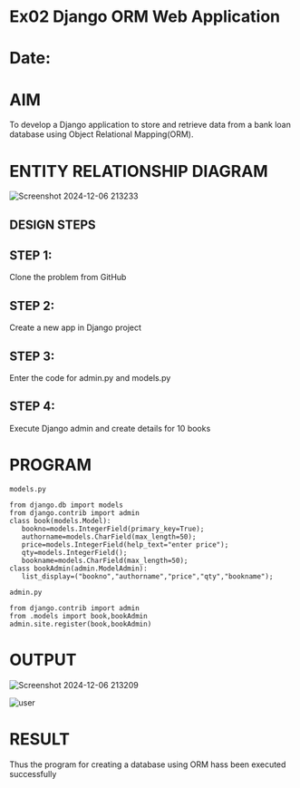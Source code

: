 # Ex02 Django ORM Web Application
# Date: 
# AIM
To develop a Django application to store and retrieve data from a bank loan database using Object Relational Mapping(ORM).

# ENTITY RELATIONSHIP DIAGRAM

![Screenshot 2024-12-06 213233](https://github.com/user-attachments/assets/f4b50d3a-ded2-4ddb-ad14-960c154d08cb)

## DESIGN STEPS
## STEP 1:
Clone the problem from GitHub

## STEP 2:
Create a new app in Django project

## STEP 3:
Enter the code for admin.py and models.py

## STEP 4:
Execute Django admin and create details for 10 books

# PROGRAM
```
models.py

from django.db import models                                                                                                                      
from django.contrib import admin                                             
class book(models.Model):                    				      
   bookno=models.IntegerField(primary_key=True);                                                      
   authorname=models.CharField(max_length=50);                                                            
   price=models.IntegerField(help_text="enter price");                       
   qty=models.IntegerField();                                                
   bookname=models.CharField(max_length=50);                                 
class bookAdmin(admin.ModelAdmin):                                           
   list_display=("bookno","authorname","price","qty","bookname"); 

admin.py

from django.contrib import admin                                             
from .models import book,bookAdmin                                           
admin.site.register(book,bookAdmin)
```
# OUTPUT

![Screenshot 2024-12-06 213209](https://github.com/user-attachments/assets/28f4eca8-9058-48d5-8d94-edd309f8803a)

![user](https://github.com/user-attachments/assets/2eb720fe-7886-49be-9a23-6c1cd7e620cb)


# RESULT
Thus the program for creating a database using ORM hass been executed successfully
